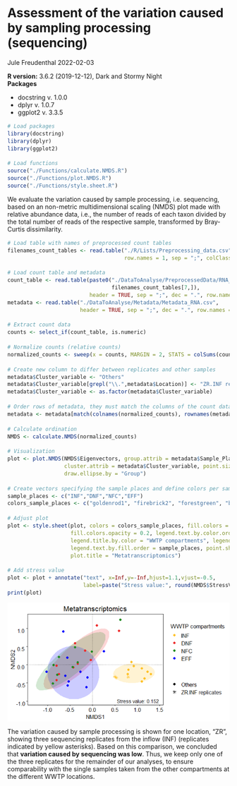 Assessment of the variation caused by sampling processing (sequencing)
================
Jule Freudenthal
2022-02-03

**R version:** 3.6.2 (2019-12-12), Dark and Stormy Night  
**Packages**

-   docstring v. 1.0.0
-   dplyr v. 1.0.7  
-   ggplot2 v. 3.3.5

``` r
# Load packages
library(docstring)
library(dplyr)
library(ggplot2)

# Load functions
source("./Functions/calculate.NMDS.R")
source("./Functions/plot.NMDS.R")
source("./Functions/style.sheet.R")
```

We evaluate the variation caused by sample processing, i.e. sequencing,
based on an non-metric multidimensional scaling (NMDS) plot made with
relative abundance data, i.e., the number of reads of each taxon divided
by the total number of reads of the respective sample, transformed by
Bray-Curtis dissimilarity.

``` r
# Load table with names of preprocessed count tables
filenames_count_tables <- read.table("./R/Lists/Preprocessing_data.csv", header = TRUE, 
                                     row.names = 1, sep = ";", colClasses = "character")

# Load count table and metadata
count_table <- read.table(paste0("./DataToAnalyse/PreprocessedData/RNA_" , 
                                 filenames_count_tables[7,]), 
                          header = TRUE, sep = ";", dec = ".", row.names = 1)
metadata <- read.table("./DataToAnalyse/Metadata/Metadata_RNA.csv", 
                       header = TRUE, sep = ";", dec = ".", row.names = 1)

# Extract count data 
counts <- select_if(count_table, is.numeric)

# Normalize counts (relative counts)
normalized_counts <- sweep(x = counts, MARGIN = 2, STATS = colSums(counts), FUN = '/')

# Create new column to differ between replicates and other samples
metadata$Cluster_variable <- "Others"
metadata$Cluster_variable[grepl("\\.",metadata$Location)] <- "ZR.INF replicates"
metadata$Cluster_variable <- as.factor(metadata$Cluster_variable)

# Order rows of metadata, they must match the columns of the count data
metadata <- metadata[match(colnames(normalized_counts), rownames(metadata)),]

# Calculate ordination
NMDS <- calculate.NMDS(normalized_counts) 

# Visualization
plot <- plot.NMDS(NMDS$Eigenvectors, group.attrib = metadata$Sample_Place, 
                  cluster.attrib = metadata$Cluster_variable, point.size = 2, 
                  draw.ellipse.by = "Group")

# Create vectors specifying the sample places and define colors per sample place
sample_places <- c("INF","DNF","NFC","EFF")
colors_sample_places <- c("goldenrod1", "firebrick2", "forestgreen", "blue")

# Adjust plot
plot <- style.sheet(plot, colors = colors_sample_places, fill.colors = colors_sample_places, 
                    fill.colors.opacity = 0.2, legend.text.by.color.order = sample_places, 
                    legend.title.by.color = "WWTP compartments", legend.title.by.shape = "", 
                    legend.text.by.fill.order = sample_places, point.shapes = c(16,8), 
                    plot.title = "Metatranscriptomics")

# Add stress value
plot <- plot + annotate("text", x=Inf,y=-Inf,hjust=1.1,vjust=-0.5,
                        label=paste("Stress value:", round(NMDS$StressValue,3)))
print(plot)
```

<img src="03_VariationsCausedBySampleProcessing_files/figure-gfm/unnamed-chunk-3-1.png" style="display: block; margin: auto;" />

The variation caused by sample processing is shown for one location,
“ZR”, showing three sequencing replicates from the inflow (INF)
(replicates indicated by yellow asterisks). Based on this comparison, we
concluded that **variation caused by sequencing was low**. Thus, we keep
only one of the three replicates for the remainder of our analyses, to
ensure comparability with the single samples taken from the other
compartments at the different WWTP locations.
